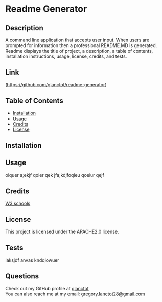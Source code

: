 # Readme Generator
## Description
A command line application that accepts user input.  When users are prompted for information then a professional README.MD is generated.  Readme displays the title of project, a description, a table of contents, installation instructions, usage, license, credits, and tests.  
## Link
(https://github.com/glanctot/readme-generator)
## Table of Contents
* [Installation](#Installation)
* [Usage](#Usage)
* [Credits](#Credits)
* [License](#License)
## Installation

## Usage
oiquer a;ekjf qoier qek jfa;kdjfoqieu qoeiur qejf
## Credits
[W3 schools](https://www.w3schools.com/)
## License
This project is licensed under the APACHE2.0 license.
## Tests
laksjdf anvas kndqiowuer
## Questions
Check out my GitHub profile at [glanctot](https://github.com/glanctot)<br>
You can also reach me at my email: gregory.lanctot28@gmail.com
    
